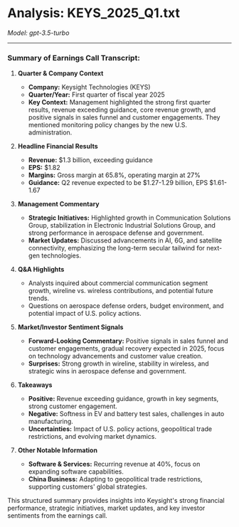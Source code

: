 # Analysis: KEYS_2025_Q1.txt

*Model: gpt-3.5-turbo*

---

### Summary of Earnings Call Transcript:

1. **Quarter & Company Context**
   - **Company:** Keysight Technologies (KEYS)
   - **Quarter/Year:** First quarter of fiscal year 2025
   - **Key Context:** Management highlighted the strong first quarter results, revenue exceeding guidance, core revenue growth, and positive signals in sales funnel and customer engagements. They mentioned monitoring policy changes by the new U.S. administration.

2. **Headline Financial Results**
   - **Revenue:** $1.3 billion, exceeding guidance
   - **EPS:** $1.82
   - **Margins:** Gross margin at 65.8%, operating margin at 27%
   - **Guidance:** Q2 revenue expected to be $1.27-1.29 billion, EPS $1.61-1.67

3. **Management Commentary**
   - **Strategic Initiatives:** Highlighted growth in Communication Solutions Group, stabilization in Electronic Industrial Solutions Group, and strong performance in aerospace defense and government.
   - **Market Updates:** Discussed advancements in AI, 6G, and satellite connectivity, emphasizing the long-term secular tailwind for next-gen technologies.

4. **Q&A Highlights**
   - Analysts inquired about commercial communication segment growth, wireline vs. wireless contributions, and potential future trends.
   - Questions on aerospace defense orders, budget environment, and potential impact of U.S. policy actions.

5. **Market/Investor Sentiment Signals**
   - **Forward-Looking Commentary:** Positive signals in sales funnel and customer engagements, gradual recovery expected in 2025, focus on technology advancements and customer value creation.
   - **Surprises:** Strong growth in wireline, stability in wireless, and strategic wins in aerospace defense and government.

6. **Takeaways**
   - **Positive:** Revenue exceeding guidance, growth in key segments, strong customer engagement.
   - **Negative:** Softness in EV and battery test sales, challenges in auto manufacturing.
   - **Uncertainties:** Impact of U.S. policy actions, geopolitical trade restrictions, and evolving market dynamics.

7. **Other Notable Information**
   - **Software & Services:** Recurring revenue at 40%, focus on expanding software capabilities.
   - **China Business:** Adapting to geopolitical trade restrictions, supporting customers' global strategies.

This structured summary provides insights into Keysight's strong financial performance, strategic initiatives, market updates, and key investor sentiments from the earnings call.